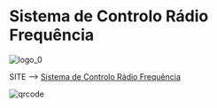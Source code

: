 # Sistema de Controlo Rádio Frequência
![logo_0](https://github.com/user-attachments/assets/d67fee48-8bf4-4e06-a38c-e5fc8dc90ed3)

SITE --> [Sistema de Controlo Rádio Frequência](https://manoper93.github.io/SCRF_HP/)

![qrcode](https://github.com/user-attachments/assets/0a5f6399-ba1f-4ca2-898b-0d47ab6e2a62)
